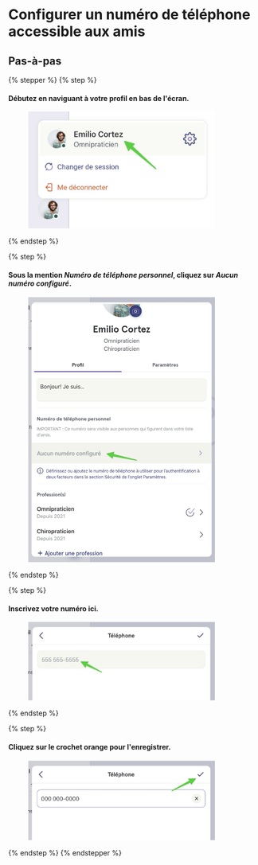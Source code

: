 # Configurer un numéro de téléphone accessible aux amis

## Pas-à-pas

{% stepper %}
{% step %}
#### Débutez en naviguant à votre profil en bas de l'écran.

<div align="left"><figure><img src="../../.gitbook/assets/configurer-un-numero-de-telephone-accessible-aux-amis - Step 2.jpeg" alt="" width="375"><figcaption></figcaption></figure></div>
{% endstep %}

{% step %}
#### Sous la mention _Numéro de téléphone personnel_, cliquez sur _Aucun numéro configuré_.

<div align="left"><figure><img src="../../.gitbook/assets/configurer-un-numero-de-telephone-accessible-aux-amis - Step 3.jpeg" alt="" width="375"><figcaption></figcaption></figure></div>
{% endstep %}

{% step %}
#### Inscrivez votre numéro ici.

<div align="left"><figure><img src="../../.gitbook/assets/configurer-un-numero-de-telephone-accessible-aux-amis - Step 4.jpeg" alt="" width="375"><figcaption></figcaption></figure></div>
{% endstep %}

{% step %}
#### Cliquez sur le crochet orange pour l'enregistrer.

<div align="left"><figure><img src="../../.gitbook/assets/configurer-un-numero-de-telephone-accessible-aux-amis - Step 5.jpeg" alt="" width="375"><figcaption></figcaption></figure></div>
{% endstep %}
{% endstepper %}
